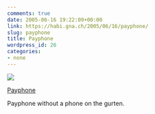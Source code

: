```yaml
---
comments: true
date: 2005-06-16 19:22:09+00:00
link: https://habi.gna.ch/2005/06/16/payphone/
slug: payphone
title: Payphone
wordpress_id: 26
categories:
- none
---
```



 [![](http://photos16.flickr.com/19741352_3f235c3da1_m.jpg)](https://www.flickr.com/photos/habi/19741352/)
   

 
  [Payphone](https://www.flickr.com/photos/habi/19741352/)
    

 



Payphone without a phone on the gurten.
  

